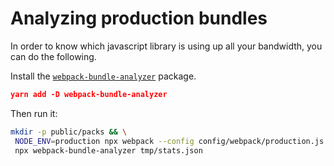 
# Analyzing production bundles

In order to know which javascript library is using up all your bandwidth, you can do the following.

Install the [`webpack-bundle-analyzer`](https://github.com/webpack-contrib/webpack-bundle-analyzer) package.

```json
yarn add -D webpack-bundle-analyzer
```

Then run it:

```bash
mkdir -p public/packs && \
 NODE_ENV=production npx webpack --config config/webpack/production.js --profile --json > tmp/stats.json && \
 npx webpack-bundle-analyzer tmp/stats.json
```
